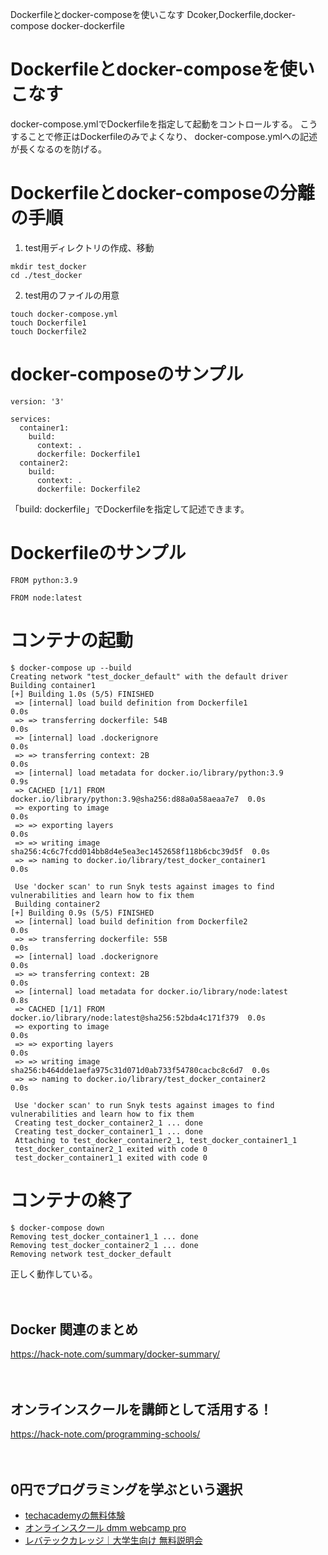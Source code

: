 Dockerfileとdocker-composeを使いこなす
Dcoker,Dockerfile,docker-compose
docker-dockerfile

# Dockerfileとdocker-composeを使いこなす
docker-compose.ymlでDockerfileを指定して起動をコントロールする。
こうすることで修正はDockerfileのみでよくなり、
docker-compose.ymlへの記述が長くなるのを防げる。

# Dockerfileとdocker-composeの分離の手順
1. test用ディレクトリの作成、移動
```
mkdir test_docker
cd ./test_docker
```

2.  test用のファイルの用意
```
touch docker-compose.yml
touch Dockerfile1
touch Dockerfile2
```

# docker-composeのサンプル
``` touch docker-compose.yml
version: '3'

services:
  container1:
    build:
      context: .
      dockerfile: Dockerfile1
  container2:
    build:
      context: .
      dockerfile: Dockerfile2
```
「build: dockerfile」でDockerfileを指定して記述できます。

# Dockerfileのサンプル
``` Dockerfile1
FROM python:3.9
```

``` Dockerfile2
FROM node:latest
```

# コンテナの起動
```
$ docker-compose up --build
Creating network "test_docker_default" with the default driver
Building container1
[+] Building 1.0s (5/5) FINISHED
 => [internal] load build definition from Dockerfile1                      0.0s
 => => transferring dockerfile: 54B                                        0.0s
 => [internal] load .dockerignore                                          0.0s
 => => transferring context: 2B                                            0.0s
 => [internal] load metadata for docker.io/library/python:3.9              0.9s
 => CACHED [1/1] FROM docker.io/library/python:3.9@sha256:d88a0a58aeaa7e7  0.0s
 => exporting to image                                                     0.0s
 => => exporting layers                                                    0.0s
 => => writing image sha256:4c6c7fcdd014bb8d4e5ea3ec1452658f118b6cbc39d5f  0.0s
 => => naming to docker.io/library/test_docker_container1                  0.0s

 Use 'docker scan' to run Snyk tests against images to find vulnerabilities and learn how to fix them
 Building container2
[+] Building 0.9s (5/5) FINISHED
 => [internal] load build definition from Dockerfile2                      0.0s
 => => transferring dockerfile: 55B                                        0.0s
 => [internal] load .dockerignore                                          0.0s
 => => transferring context: 2B                                            0.0s
 => [internal] load metadata for docker.io/library/node:latest             0.8s
 => CACHED [1/1] FROM docker.io/library/node:latest@sha256:52bda4c171f379  0.0s
 => exporting to image                                                     0.0s
 => => exporting layers                                                    0.0s
 => => writing image sha256:b464dde1aefa975c31d071d0ab733f54780cacbc8c6d7  0.0s
 => => naming to docker.io/library/test_docker_container2                  0.0s

 Use 'docker scan' to run Snyk tests against images to find vulnerabilities and learn how to fix them
 Creating test_docker_container2_1 ... done
 Creating test_docker_container1_1 ... done
 Attaching to test_docker_container2_1, test_docker_container1_1
 test_docker_container2_1 exited with code 0
 test_docker_container1_1 exited with code 0
```

# コンテナの終了
```
$ docker-compose down
Removing test_docker_container1_1 ... done
Removing test_docker_container2_1 ... done
Removing network test_docker_default
```

正しく動作している。

　

## Docker 関連のまとめ
https://hack-note.com/summary/docker-summary/

　

## オンラインスクールを講師として活用する！
https://hack-note.com/programming-schools/

　

## 0円でプログラミングを学ぶという選択
- [techacademyの無料体験](//af.moshimo.com/af/c/click?a_id=2612475&amp;p_id=1555&amp;pc_id=2816&amp;pl_id=22706&amp;url=https%3a%2f%2ftechacademy.jp%2fhtmlcss-trial%3futm_source%3dmoshimo%26utm_medium%3daffiliate%26utm_campaign%3dtextad)
- [オンラインスクール dmm webcamp pro](//af.moshimo.com/af/c/click?a_id=2612482&amp;p_id=1363&amp;pc_id=2297&amp;pl_id=39999&amp;guid=on)
- [レバテックカレッジ｜大学生向け 無料説明会](//af.moshimo.com/af/c/click?a_id=4071793&p_id=3198&pc_id=7488&pl_id=41848)

